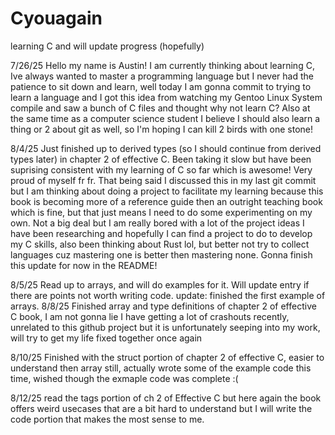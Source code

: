 # Cyouagain
learning C and will update progress (hopefully)

7/26/25
Hello my name is Austin! I am currently thinking about learning C, Ive always wanted to master a programming language but I never had
the patience to sit down and learn, well today I am gonna commit to trying to learn a language and I got this idea from watching my
Gentoo Linux System compile and saw a bunch of C files and thought why not learn C? Also at the same time as a computer science student
I believe I should also learn a thing or 2 about git as well, so I'm hoping I can kill 2 birds with one stone!

8/4/25
Just finished up to derived types (so I should continue from derived types later) in chapter 2 of effective C. Been taking it slow but have been suprising consistent with my learning of C so far which is awesome! Very proud of myself fr fr. That being said I discussed this in my last git commit but I am thinking about doing a project to facilitate my learning because this book is becoming more of a reference guide then an outright teaching book which is fine, but that just means I need to do some experimenting on my own. Not a big deal but I am really bored with a lot of the project ideas I have been researching and hopefully I can find a project to do to develop my C skills, also been thinking about Rust lol, but better not try to collect languages cuz mastering one is better then mastering none.
Gonna finish this update for now in the README!

8/5/25
Read up to arrays, and will do examples for it. Will update entry if there are points not worth writing code.
update: finished the first example of arrays.
8/8/25 
Finished array and type definitions of chapter 2 of effective C book, I am not gonna lie I have getting a 
lot of crashouts recently, unrelated to this github project but it is unfortunately seeping into my work,
will try to get my life fixed together once again

8/10/25 
Finished with the struct portion of chapter 2 of effective C, easier to understand then array still, actually wrote some of the example code
this time, wished though the exmaple code was complete :( 

8/12/25 
read the tags portion of ch 2 of Effective C but here again the book offers weird usecases that are a bit hard to understand but
I will write the code portion that makes the most sense to me.
